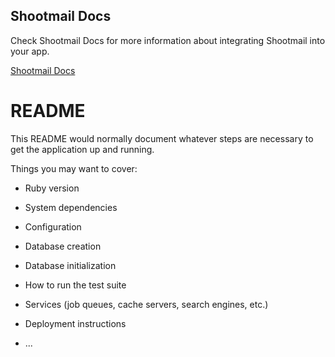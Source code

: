 ## Shootmail Docs

Check Shootmail Docs for more information about integrating Shootmail into your app.

[Shootmail Docs](https://docs.shootmail.app/v2/shootmail-for-apps/introduction)

# README

This README would normally document whatever steps are necessary to get the
application up and running.

Things you may want to cover:

* Ruby version

* System dependencies

* Configuration

* Database creation

* Database initialization

* How to run the test suite

* Services (job queues, cache servers, search engines, etc.)

* Deployment instructions

* ...
